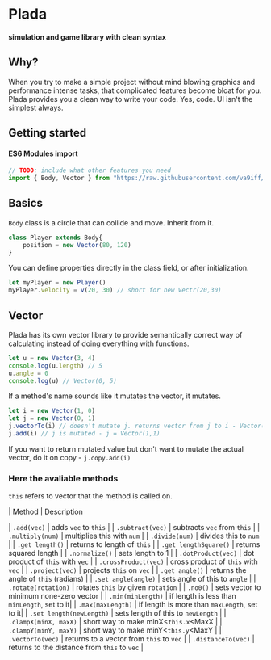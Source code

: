 # Plada  

#### simulation and game library with clean syntax

## Why?
When you try to make a simple project without mind blowing graphics and 
performance intense tasks, that complicated features become bloat for you. 
Plada provides you a clean way to write your code. Yes, code. UI isn't the
simplest always. 

## Getting started
#### ES6 Modules import
```js
// TODO: include what other features you need
import { Body, Vector } from "https://raw.githubusercontent.com/va9iff/plada/main/import.js?token=GHSAT0AAAAAABOZ3A2YRROCPEUPCAR24DSYYS7QADA"
```

## Basics
`Body` class is a circle that can collide and move. Inherit from it.

```js
class Player extends Body{
	position = new Vector(80, 120)
}
```

You can define properties directly in the class field, or after initialization.

```js
let myPlayer = new Player()
myPlayer.velocity = v(20, 30) // short for new Vectr(20,30)
```

## Vector
Plada has its own vector library to provide semantically correct way of 
calculating instead of doing everything with functions.  
```js
let u = new Vector(3, 4)
console.log(u.length) // 5
u.angle = 0
console.log(u) // Vector(0, 5)
```

If a method's name sounds like it mutates the vector, it mutates.
```js
let i = new Vector(1, 0)
let j = new Vector(0, 1)
j.vectorTo(i) // doesn't mutate j. returns vector from j to i - Vector(1,-1)
j.add(i) // j is mutated - j = Vector(1,1)
```
If you want to return mutated value but don't want to mutate the actual vector, 
do it on copy - `j.copy.add(i)`

### Here the avaliable methods  
`this` refers to vector that the method is called on.

| Method 						 | Description
<!-- | ---:						 |										:--- | -->
| `.add(vec)`					 | adds `vec` to `this`							|
| `.subtract(vec)`				 | subtracts `vec` from `this`					|
| `.multiply(num)`				 | multiplies this with `num`					|
| `.divide(num)`				 | divides this to `num`						|
| `.get length()`				 | returns to length of `this`					|
| `.get lengthSquare()`			 | returns squared length						|
| `.normalize()`				 | sets length to 1								|
| `.dotProduct(vec)`			 | dot product of `this` with `vec`				|
| `.crossProduct(vec)`			 | cross product of `this` with `vec`			|
| `.project(vec)`				 | projects `this` on `vec`						|
| `.get angle()`				 | returns the angle of `this` (radians)		|
| `.set angle(angle)`			 | sets angle of this to `angle`				|
| `.rotate(rotation)`			 | rotates `this` by given `rotation`			|
| `.no0()`						 | sets vector to minimum none-zero vector		|
| `.min(minLength)`				 | if length is less than `minLength`, set to it|
| `.max(maxLength)`				 | if length is more than `maxLength`, set to it|
| `.set length(newLength)`		 | sets length of this to `newLength`			|
| `.clampX(minX, maxX)`			 | short way to make minX&lt;`this.x`&lt;MaxX	|
| `.clampY(minY, maxY)`			 | short way to make minY&lt;`this.y`&lt;MaxY	|
| `.vectorTo(vec)`				 | returns to a vector from `this` to `vec`		|
| `.distanceTo(vec)`			 | returns to the distance from `this` to `vec`	|
